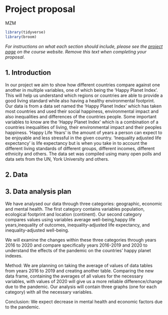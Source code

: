 Project proposal
================
MZM

``` r
library(tidyverse)
library(broom)
```

*For instructions on what each section should include, please see the
[project page](https://idsed.digital/assessments/project/#proposal) on
the course website. Remove this text when completing your proposal*.

## 1. Introduction

In our project we aim to show how different countries compare against
one another in multiple variables, one of which being the ‘Happy Planet
Index’. This will help us understand which regions or countries are able
to provide a good living standard while also having a healthy
environmental footprint. Our data is from a data set named the ‘Happy
Planet Index’ which has taken most countries and used their social
happiness, environmental impact and also inequalities and differences of
the countries people. Some important variables to know are the ‘Happy
Planet Index’ which is a combination of a countries inequalities of
living, their environmental impact and their peoples happiness. ‘Happy
Life Years’ is the amount of years a person can expect to be enjoyable
and less stressful in the given country. ‘Inequality adjusted life
expectancy’ is life expectancy but is when you take in to account the
different living standards of different groups, different incomes,
different ethnicity and others. The data set was compiled using many
open polls and data sets from the UN, York University and others.

## 2. Data

## 3. Data analysis plan

We have analysed our data through three categories: geographic, economic
and mental health. The first category contains variables population,
ecological footprint and location (continent). Our second category
compares values using variables average well-being,happy life
years,inequality of outcomes, inequality-adjusted life expectancy, and
inequality-adjusted well-being.

We will examine the changes within these three categories through years
2016 to 2020 and compare specifically years 2016-2019 and 2020 to
understand the effects of the pandemic on the countries’ happy planet
indexes.

Method: We are planning on taking the average of values of data tables
from years 2016 to 2019 and creating another table. Comparing the new
data frame, containing the averages of all values for the necessary
variables, with values of 2020 will give us a more reliable
difference/change due to the pandemic. Our analysis will contain three
graphs (one for each category) with all the necessary variables.

Conclusion: We expect decrease in mental health and economic factors due
to the pandemic.
